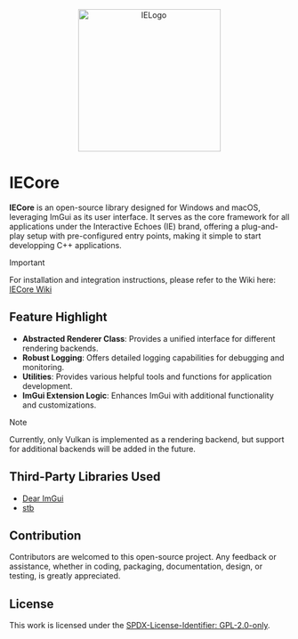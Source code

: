 <div align="center">
  <picture>
    <source media="(prefers-color-scheme: light)" srcset="https://github.com/mozahzah/IECore/raw/master/Resources/IE-Brand-Kit/IE-Logo-Alt-NoBg.png">
    <source media="(prefers-color-scheme: dark)" srcset="https://github.com/mozahzah/IECore/raw/master/Resources/IE-Brand-Kit/IE-Logo-NoBg.png">
  <img alt="IELogo" src="https://github.com/mozahzah/IECore/raw/master/Resources/IE-Brand-Kit/IE-Logo-NoBg.png" width="256">
  </picture>
</div>

# IECore

**IECore** is an open-source library designed for Windows and macOS, leveraging ImGui as its user interface. It serves as the core framework for all applications under the Interactive Echoes (IE) brand, offering a plug-and-play setup with pre-configured entry points, making it simple to start developping C++ applications.  

> [!IMPORTANT] 
> For installation and integration instructions, please refer to the Wiki here: [IECore Wiki](https://github.com/mozahzah/IECore/wiki)

## Feature Highlight
- **Abstracted Renderer Class**: Provides a unified interface for different rendering backends.
- **Robust Logging**: Offers detailed logging capabilities for debugging and monitoring.
- **Utilities**: Provides various helpful tools and functions for application development.
- **ImGui Extension Logic**: Enhances ImGui with additional functionality and customizations.
> [!NOTE]
> Currently, only Vulkan is implemented as a rendering backend, but support for additional backends will be added in the future. 

## Third-Party Libraries Used
- [Dear ImGui](https://github.com/ocornut/imgui)
- [stb](https://github.com/nothings/stb)

## Contribution
Contributors are welcomed to this open-source project. Any feedback or assistance, whether in coding, packaging, documentation, design, or testing, is greatly appreciated. 

## License
This work is licensed under the [SPDX-License-Identifier: GPL-2.0-only](./LICENSE).
